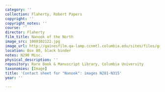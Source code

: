 ```yaml
---
category: ''
collection: Flaherty, Robert Papers
copyright: ''
copyright_notes: ''
course: ''
director: Flaherty
film_title: Nanook of the North
image_src: 1000102122.jpg
image_url: http://gainesfilm.qa-lamp.ccnmtl.columbia.edu/sites/files/gainesfilm/images/1000102122.jpg
location: Box 80, black binder
notes: N290 Misc.
physical_description: ''
repository: Rare Book & Manuscript Library, Columbia University
taxonomies: [Image]
title: 'Contact sheet for "Nanook": images N281-N315'
year: ''

---
```

